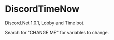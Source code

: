 # DiscordTimeNow
Discord.Net 1.0.1, Lobby and Time bot.

Search for "CHANGE ME" for variables to change.
